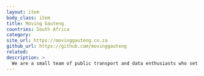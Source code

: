 ```yaml
---
layout: item
body_class: item
title: Moving Gauteng
countries: South Africa
category: 
site_url: https://movinggauteng.co.za
github_url: https://github.com/movinggauteng
related: 
description: >
  We are a small team of public transport and data enthusiasts who set out to take on the challenge of creating integrated public transport data. We created Moving Gauteng to be a platform to help commuters to move around Gauteng. We spend evenings and weekends mapping Gauteng's public transport network, tracking buses and calculating schedule timings, and building services on top of the data that we create.
---
```

